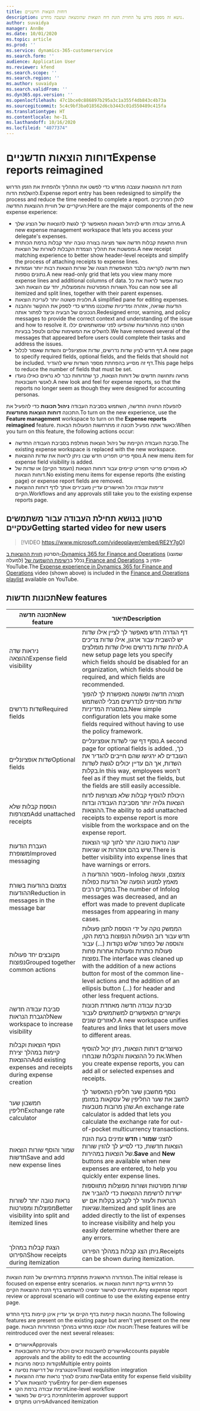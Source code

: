 ```yaml
---
title: דוחות הוצאות חדשניים
description: נושא זה מספק מידע על החווית הזנת דוח הוצאות שהומצאה ועוצבה מחדש.
author: suvaidya
manager: AnnBe
ms.date: 10/01/2020
ms.topic: article
ms.prod: ''
ms.service: dynamics-365-customerservice
ms.search.form: ''
audience: Application User
ms.reviewer: kfend
ms.search.scope: ''
ms.search.region: ''
ms.author: suvaidya
ms.search.validFrom: ''
ms.dyn365.ops.version: ''
ms.openlocfilehash: 47c1bce0c886897b295a3c1a355f4db843c4b73a
ms.sourcegitcommit: 5c4c9bf3ba018562d6cb3443c01d550489c415fa
ms.translationtype: HT
ms.contentlocale: he-IL
ms.lasthandoff: 10/16/2020
ms.locfileid: "4077374"
---
```

# <a name="expense-reports-reimagined"></a><span data-ttu-id="bf831-103">דוחות הוצאות חדשניים</span><span class="sxs-lookup"><span data-stu-id="bf831-103">Expense reports reimagined</span></span>

<span data-ttu-id="bf831-104">הזנת דוח ההוצאות עוצבה מחדש כדי לפשט את התהליך ולהפחית את הזמן הדרוש להשלמת הדוח.</span><span class="sxs-lookup"><span data-stu-id="bf831-104">Expense report entry has been redesigned to simplify the process and reduce the time needed to complete a report.</span></span> <span data-ttu-id="bf831-105">להלן המרכיבים העיקריים של חוויית ההוצאות החדשה:</span><span class="sxs-lookup"><span data-stu-id="bf831-105">Here are the major components of the new expense experience:</span></span>

- <span data-ttu-id="bf831-106">מרחב עבודה חדש לניהול הוצאות המאפשר לך לגשת להוצאות של הנציג שלך.</span><span class="sxs-lookup"><span data-stu-id="bf831-106">A new expense management workspace that lets you access your delegate's expenses.</span></span>
- <span data-ttu-id="bf831-107">חווית התאמת קבלות חדשה אשר מציגה בצורה טובה יותר קבלות ברמת הכותרת ומפשטת את תהליך הצמדת הקבלות לשורות של הוצאות.</span><span class="sxs-lookup"><span data-stu-id="bf831-107">A new receipt matching experience to better show header-level receipts and simplify the process of attaching receipts to expense lines.</span></span>
- <span data-ttu-id="bf831-108">רשת חדשה לקריאה בלבד המאפשרת הצגה של שורות הוצאות רבות יותר ועמודות נתונים נוספות.</span><span class="sxs-lookup"><span data-stu-id="bf831-108">A new read-only grid that lets you view many more expense lines and additional columns of data.</span></span> <span data-ttu-id="bf831-109">כעת אפשר לראות את כל השורות המפורטות והמפוצלות, יחד עם הוצאות האב.</span><span class="sxs-lookup"><span data-stu-id="bf831-109">You can now see all itemized and split lines, together with their parent expenses.</span></span>
- <span data-ttu-id="bf831-110">חלונית פשוטה יותר לעריכת הוצאות.</span><span class="sxs-lookup"><span data-stu-id="bf831-110">A simplified pane for editing expenses.</span></span>
- <span data-ttu-id="bf831-111">הודעות שגיאה, אזהרה ומדיניות שתוכננו מחדש כדי לספק את ההקשר וההבנה הנכונים של הבעיה וכיצד לפתור אותה.</span><span class="sxs-lookup"><span data-stu-id="bf831-111">Redesigned error, warning, and policy messages to provide the correct context and understanding of the issue and how to resolve it.</span></span> <span data-ttu-id="bf831-112">הסרנו כמה מההודעות שהופיעו לפני שמשתמשים יכלו להשלים את המשימות שלהם ולטפל בבעיות.</span><span class="sxs-lookup"><span data-stu-id="bf831-112">We have removed several of the messages that appeared before users could complete their tasks and address the issues.</span></span>
- <span data-ttu-id="bf831-113">דף חדש לציון שדות נדרשים, שדות אופציונליים והשדות שאסור לכלול.</span><span class="sxs-lookup"><span data-stu-id="bf831-113">A new page to specify required fields, optional fields, and the fields that should not be included.</span></span> <span data-ttu-id="bf831-114">דף זה מסייע בהפחתת מספר השדות שיש להגדיר.</span><span class="sxs-lookup"><span data-stu-id="bf831-114">This page helps to reduce the number of fields that must be set.</span></span>
- <span data-ttu-id="bf831-115">מראה ותחושה חדשים של דוחות הוצאות, כך שהדוחות כבר לא נראים כאילו נועדו לאנשי חשבונאות.</span><span class="sxs-lookup"><span data-stu-id="bf831-115">A new look and feel for expense reports, so that the reports no longer seem as though they were designed for accounting personas.</span></span>

<span data-ttu-id="bf831-116">להפעלת החוויה החדשה, השתמש בסביבת העבודה **ניהול תכונות** כדי להפעיל את התכונה **דוחות הוצאות מחודשות**.</span><span class="sxs-lookup"><span data-stu-id="bf831-116">To turn on the new experience, use the **Feature management** workspace to turn on the **Expense reports reimagined** feature.</span></span> <span data-ttu-id="bf831-117">כאשר אתה מפעיל תכונה זו מתרחשות הפעולות הבאות:</span><span class="sxs-lookup"><span data-stu-id="bf831-117">When you turn on this feature, the following actions occur:</span></span>

- <span data-ttu-id="bf831-118">סביבת העבודה הקיימת של ניהול הוצאות מוחלפת בסביבת העבודה החדשה.</span><span class="sxs-lookup"><span data-stu-id="bf831-118">The existing expense workspace is replaced with the new workspace.</span></span>
- <span data-ttu-id="bf831-119">נוסף פריט תפריט חדש שבו ניתן לראות את שדות ההוצאות.</span><span class="sxs-lookup"><span data-stu-id="bf831-119">A new menu item for expense field visibility is added.</span></span>
- <span data-ttu-id="bf831-120">לא מוסרים פריטי תפריט קיימים עבור דוחות הוצאות (העמוד הקיים) או שדות של דוחות הוצאות.</span><span class="sxs-lookup"><span data-stu-id="bf831-120">No existing menu items for expense reports (the existing page) or expense report fields are removed.</span></span>
- <span data-ttu-id="bf831-121">זרימות עבודה וכל האישורים עדיין מעבירים אותך לדף דוחות ההוצאות הקיים.</span><span class="sxs-lookup"><span data-stu-id="bf831-121">Workflows and any approvals still take you to the existing expense reports page.</span></span>

## <a name="getting-started-video-for-new-users"></a><span data-ttu-id="bf831-122">סרטון בנושא תחילת העבודה עבור משתמשים עסקיים</span><span class="sxs-lookup"><span data-stu-id="bf831-122">Getting started video for new users</span></span>

> [!VIDEO https://www.microsoft.com/videoplayer/embed/RE2Y7gO]

<span data-ttu-id="bf831-123">הסרטון [חווית ההוצאות ב-Dynamics 365 for Finance and Operations](https://youtu.be/Ocy-MsTvEE0) (שמוצג למעלה) נכלל ב[רשימת ההשמעה של Finance and Operations](https://www.youtube.com/playlist?list=PLcakwueIHoT_SYfIaPGoOhloFoCXiUSyW) וזמין ב-YouTube.</span><span class="sxs-lookup"><span data-stu-id="bf831-123">The [Expense experience in Dynamics 365 for Finance and Operations](https://youtu.be/Ocy-MsTvEE0) video (shown above) is included in the [Finance and Operations playlist](https://www.youtube.com/playlist?list=PLcakwueIHoT_SYfIaPGoOhloFoCXiUSyW) available on YouTube.</span></span>

## <a name="new-features"></a><span data-ttu-id="bf831-124">תכונות חדשות</span><span class="sxs-lookup"><span data-stu-id="bf831-124">New features</span></span>

| <span data-ttu-id="bf831-125">תכונה חדשה</span><span class="sxs-lookup"><span data-stu-id="bf831-125">New feature</span></span> | <span data-ttu-id="bf831-126">תיאור</span><span class="sxs-lookup"><span data-stu-id="bf831-126">Description</span></span> |
|---|----|
| <span data-ttu-id="bf831-127">ניראות שדה ההוצאה</span><span class="sxs-lookup"><span data-stu-id="bf831-127">Expense field visibility</span></span> | <span data-ttu-id="bf831-128">דף הגדרה חדש מאפשר לך לציין אילו שדות יש להשבית עבור ארגון, אילו שדות צריכים להיות שדות נדרשים ואילו שדות מומלצים.</span><span class="sxs-lookup"><span data-stu-id="bf831-128">A new setup page lets you specify which fields should be disabled for an organization, which fields should be required, and which fields are recommended.</span></span> |
| <span data-ttu-id="bf831-129">שדות נדרשים</span><span class="sxs-lookup"><span data-stu-id="bf831-129">Required fields</span></span> | <span data-ttu-id="bf831-130">תצורה חדשה ופשוטה מאפשרת לך להפוך שדות מסויימים לנדרשים מבלי להשתמש במסגרת המדיניות.</span><span class="sxs-lookup"><span data-stu-id="bf831-130">New simple configuration lets you make some fields required without having to use the policy framework.</span></span> |
| <span data-ttu-id="bf831-131">שדות אופציונליים</span><span class="sxs-lookup"><span data-stu-id="bf831-131">Optional fields</span></span> | <span data-ttu-id="bf831-132">נוסף דף שני לשדות אופציונליים.</span><span class="sxs-lookup"><span data-stu-id="bf831-132">A second page for optional fields is added.</span></span> <span data-ttu-id="bf831-133">כך, העובדים לא ירגישו שהם חייבים להגדיר את השדות, אך הם עדיין יכולים לגשת לשדות בקלות.</span><span class="sxs-lookup"><span data-stu-id="bf831-133">In this way, employees won't feel as if they must set the fields, but the fields are still easily accessible.</span></span> |
| <span data-ttu-id="bf831-134">הוספת קבלות שלא מצורפות</span><span class="sxs-lookup"><span data-stu-id="bf831-134">Add unattached receipts</span></span> | <span data-ttu-id="bf831-135">היכולת להוסיף קבלות שלא מצורפות לדוח הוצאות גלויה יותר מסביבת העבודה ובדוח ההוצאות.</span><span class="sxs-lookup"><span data-stu-id="bf831-135">The ability to add unattached receipts to expense report is more visible from the workspace and on the expense report.</span></span> |
| <span data-ttu-id="bf831-136">העברת הודעות משופרת</span><span class="sxs-lookup"><span data-stu-id="bf831-136">Improved messaging</span></span> | <span data-ttu-id="bf831-137">ישנה נראות טובה יותר לתוך קווי הוצאות שיש בהם אזהרות או שגיאות.</span><span class="sxs-lookup"><span data-stu-id="bf831-137">There is better visibility into expense lines that have warnings or errors.</span></span> |
| <span data-ttu-id="bf831-138">צמצום בהודעות בשורת ההודעות</span><span class="sxs-lookup"><span data-stu-id="bf831-138">Reduction in messages in the message bar</span></span>| <span data-ttu-id="bf831-139">מספר ההודעות ה-Infolog צומצם, ונעשה מאמץ למנוע הופעה של הודעות כפולות במקרים רבים.</span><span class="sxs-lookup"><span data-stu-id="bf831-139">The number of Infolog messages was decreased, and an effort was made to prevent duplicate messages from appearing in many cases.</span></span> |
| <span data-ttu-id="bf831-140">מקובצים יחד פעולות נפוצות</span><span class="sxs-lookup"><span data-stu-id="bf831-140">Grouped together common actions</span></span> | <span data-ttu-id="bf831-141">הממשק נוקה על ידי הוספת לחצן פעולות חדש עבור רוב הפעולות הנפוצות ברמת הקו, והוספה של כפתור שלוש נקודות (...) עבור פעולות כותרות ופעולות אחרות פחות נפוצות.</span><span class="sxs-lookup"><span data-stu-id="bf831-141">The interface was cleaned up with the addition of a new actions button for most of the common line-level actions and the addition of an ellipsis button (...) for header and other less frequent actions.</span></span> |
| <span data-ttu-id="bf831-142">סביבת עבודה חדשה להגברת הנראות</span><span class="sxs-lookup"><span data-stu-id="bf831-142">New workspace to increase visibility</span></span> | <span data-ttu-id="bf831-143">סביבת עבודה חדשה מאחדת תכונות וקישורים המאפשרים למשתמשים לעבור לאזורים שונים.</span><span class="sxs-lookup"><span data-stu-id="bf831-143">A new workspace unifies features and links that let users move to different areas.</span></span> |
| <span data-ttu-id="bf831-144">הוסף הוצאות וקבלות קיימות במהלך יצירת ההוצאות</span><span class="sxs-lookup"><span data-stu-id="bf831-144">Add existing expenses and receipts during expense creation</span></span> | <span data-ttu-id="bf831-145">כשיוצרים דוחות הוצאות, ניתן יכול להוסיף את כל ההוצאות והקבלות שנבחרו.</span><span class="sxs-lookup"><span data-stu-id="bf831-145">When you create expense reports, you can add all or selected expenses and receipts.</span></span> |
| <span data-ttu-id="bf831-146">חמשבון שער חליפין</span><span class="sxs-lookup"><span data-stu-id="bf831-146">Exchange rate calculator</span></span> | <span data-ttu-id="bf831-147">נוסף מחשבון שער חליפין המאפשר לך לחשב את שער החליפין של עסקאות במזומן שהן מרובות מטבעות.</span><span class="sxs-lookup"><span data-stu-id="bf831-147">An exchange rate calculator is added that lets you calculate the exchange rate for out-of-pocket multicurrency transactions.</span></span> |
| <span data-ttu-id="bf831-148">שמור והוסף שורות הוצאות חדשות</span><span class="sxs-lookup"><span data-stu-id="bf831-148">Save and add new expense lines</span></span> | <span data-ttu-id="bf831-149">לחצני **שמור** ו **חדש** זמינים בעת הזנת הוצאות חדשות, כדי לסייע לך להזין שורות של הוצאות במהירות.</span><span class="sxs-lookup"><span data-stu-id="bf831-149">**Save** and **New** buttons are available when new expenses are entered, to help you quickly enter expense lines.</span></span> |
| <span data-ttu-id="bf831-150">נראות טובה יותר לשורות מפוצלות ומפורטות</span><span class="sxs-lookup"><span data-stu-id="bf831-150">Better visibility into split and itemized lines</span></span> | <span data-ttu-id="bf831-151">שורות מפורטות ושורות מפוצלות מתווספות ישירות לרשימת ההוצאות כדי להגביר את הנראות ולעזור לך לקבוע בקלות אם יש שגיאות.</span><span class="sxs-lookup"><span data-stu-id="bf831-151">Itemized and split lines are added directly to the list of expenses to increase visibility and help you easily determine whether there are any errors.</span></span> |
| <span data-ttu-id="bf831-152">הצגת קבלות במהלך הפירוט</span><span class="sxs-lookup"><span data-stu-id="bf831-152">Show receipts during itemization</span></span> | <span data-ttu-id="bf831-153">ניתן הצג קבלות במהלך הפירוט.</span><span class="sxs-lookup"><span data-stu-id="bf831-153">Receipts can be shown during itemization.</span></span> |

<span data-ttu-id="bf831-154">המהדורה הראשונית מתמקדת בתרחישים של הזנת הוצאות.</span><span class="sxs-lookup"><span data-stu-id="bf831-154">The initial release is focused on expense entry scenarios.</span></span> <span data-ttu-id="bf831-155">כל תרחיש בדיקת דוחות הוצאות או תרחישים לאישור ימשיכו להשתמש בדף הזנת ההוצאות הקיים.</span><span class="sxs-lookup"><span data-stu-id="bf831-155">Any expense report review or approval scenario will continue to use the existing expense entry page.</span></span>

<span data-ttu-id="bf831-156">התכונות הבאות קיימות בדף הקיים אך עדיין אינן קיימות בדף החדש.</span><span class="sxs-lookup"><span data-stu-id="bf831-156">The following features are present on the existing page but aren't yet present on the new page.</span></span> <span data-ttu-id="bf831-157">תכונות אלה יוכנסו מחדש במהלך המהדורות הבאות:</span><span class="sxs-lookup"><span data-stu-id="bf831-157">These features will be reintroduced over the next several releases:</span></span>

- <span data-ttu-id="bf831-158">אישורים</span><span class="sxs-lookup"><span data-stu-id="bf831-158">Approvals</span></span>
- <span data-ttu-id="bf831-159">אישורים לחשבונות זכאים ויכולת עריכת החשבונאות</span><span class="sxs-lookup"><span data-stu-id="bf831-159">Accounts payable approvals and the ability to edit the accounting</span></span>
- <span data-ttu-id="bf831-160">נקודות כניסה מרובות</span><span class="sxs-lookup"><span data-stu-id="bf831-160">Multiple entry points</span></span>
- <span data-ttu-id="bf831-161">אינטגרציה של דרישות נסיעה</span><span class="sxs-lookup"><span data-stu-id="bf831-161">Travel requisition integration</span></span>
- <span data-ttu-id="bf831-162">ישות נתונים לצורך נראות שדה ההוצאות</span><span class="sxs-lookup"><span data-stu-id="bf831-162">Data entity for expense field visibility</span></span>
- <span data-ttu-id="bf831-163">ערך להוצאות אש"ל</span><span class="sxs-lookup"><span data-stu-id="bf831-163">Entry for per-diem expenses</span></span>
- <span data-ttu-id="bf831-164">זרימת עבודה ברמת הקו</span><span class="sxs-lookup"><span data-stu-id="bf831-164">Line-level workflow</span></span>
- <span data-ttu-id="bf831-165">תמיכת ביניים של מאשר</span><span class="sxs-lookup"><span data-stu-id="bf831-165">Interim approver support</span></span>
- <span data-ttu-id="bf831-166">פירוט מתקדם</span><span class="sxs-lookup"><span data-stu-id="bf831-166">Advanced itemization</span></span>
